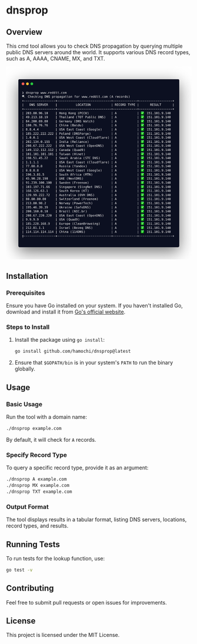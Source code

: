 # dnsprop

## Overview
This cmd tool allows you to check DNS propagation by querying multiple public DNS servers around the world. It supports various DNS record types, such as A, AAAA, CNAME, MX, and TXT.

![dnsprop](screenshot.png)

## Installation
### Prerequisites
Ensure you have Go installed on your system. If you haven't installed Go, download and install it from [Go's official website](https://go.dev/dl/).

### Steps to Install
1. Install the package using `go install`:
   ```sh
   go install github.com/hamochi/dnsprop@latest
   ```
2. Ensure that `$GOPATH/bin` is in your system's `PATH` to run the binary globally.

## Usage
### Basic Usage
Run the tool with a domain name:
```sh
./dnsprop example.com
```
By default, it will check for `A` records.

### Specify Record Type
To query a specific record type, provide it as an argument:
```sh
./dnsprop A example.com
./dnsprop MX example.com
./dnsprop TXT example.com
```

### Output Format
The tool displays results in a tabular format, listing DNS servers, locations, record types, and results.

## Running Tests
To run tests for the lookup function, use:
```sh
go test -v
```

## Contributing
Feel free to submit pull requests or open issues for improvements.

## License
This project is licensed under the MIT License.

